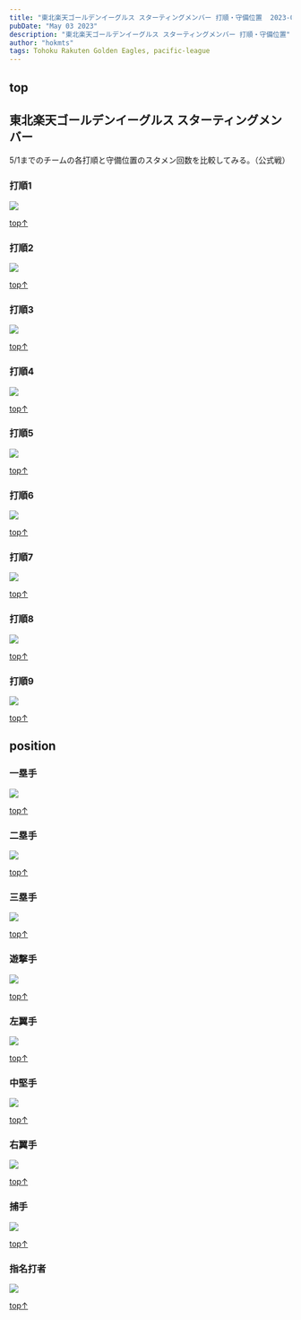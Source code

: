 ```yaml
---
title: "東北楽天ゴールデンイーグルス スターティングメンバー 打順・守備位置  2023-05-03"
pubDate: "May 03 2023"
description: "東北楽天ゴールデンイーグルス スターティングメンバー 打順・守備位置"
author: "hokmts"
tags: Tohoku Rakuten Golden Eagles, pacific-league
---
```


## top



## 東北楽天ゴールデンイーグルス スターティングメンバー

5/1までのチームの各打順と守備位置のスタメン回数を比較してみる。（公式戦）

### 打順1

<img src="/2023start14_files/figure-markdown_strict/打順1-1.png" style="display: block; margin: auto;" />

[top↑](#top)

### 打順2

<img src="/2023start14_files/figure-markdown_strict/打順2-1.png" style="display: block; margin: auto;" />

[top↑](#top)

### 打順3

<img src="/2023start14_files/figure-markdown_strict/打順3-1.png" style="display: block; margin: auto;" />

[top↑](#top)

### 打順4

<img src="/2023start14_files/figure-markdown_strict/打順4-1.png" style="display: block; margin: auto;" />

[top↑](#top)

### 打順5

<img src="/2023start14_files/figure-markdown_strict/打順5-1.png" style="display: block; margin: auto;" />

[top↑](#top)

### 打順6

<img src="/2023start14_files/figure-markdown_strict/打順6-1.png" style="display: block; margin: auto;" />

[top↑](#top)

### 打順7

<img src="/2023start14_files/figure-markdown_strict/打順7-1.png" style="display: block; margin: auto;" />

[top↑](#top)

### 打順8

<img src="/2023start14_files/figure-markdown_strict/打順8-1.png" style="display: block; margin: auto;" />

[top↑](#top)

### 打順9

<img src="/2023start14_files/figure-markdown_strict/打順9-1.png" style="display: block; margin: auto;" />

[top↑](#top)

## position

### 一塁手

<img src="/2023start14_files/figure-markdown_strict/位置1-1.png" style="display: block; margin: auto;" />

[top↑](#top)

### 二塁手

<img src="/2023start14_files/figure-markdown_strict/位置2-1.png" style="display: block; margin: auto;" />

[top↑](#top)

### 三塁手

<img src="/2023start14_files/figure-markdown_strict/位置3-1.png" style="display: block; margin: auto;" />

[top↑](#top)

### 遊撃手

<img src="/2023start14_files/figure-markdown_strict/位置4-1.png" style="display: block; margin: auto;" />

[top↑](#top)

### 左翼手

<img src="/2023start14_files/figure-markdown_strict/位置5-1.png" style="display: block; margin: auto;" />

[top↑](#top)

### 中堅手

<img src="/2023start14_files/figure-markdown_strict/位置6-1.png" style="display: block; margin: auto;" />

[top↑](#top)

### 右翼手

<img src="/2023start14_files/figure-markdown_strict/位置7-1.png" style="display: block; margin: auto;" />

[top↑](#top)

### 捕手

<img src="/2023start14_files/figure-markdown_strict/位置8-1.png" style="display: block; margin: auto;" />

[top↑](#top)

### 指名打者

<img src="/2023start14_files/figure-markdown_strict/位置10-1.png" style="display: block; margin: auto;" />

[top↑](#top)
